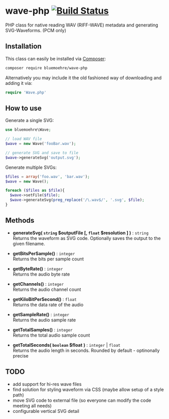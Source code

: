 wave-php  [![Build Status](https://travis-ci.org/bluemoehre/wave-php.svg?branch=master)](https://travis-ci.org/bluemoehre/wave-php)
========

PHP class for native reading WAV (RIFF-WAVE) metadata and generating SVG-Waveforms. (PCM only)

Installation
------------

This class can easily be installed via [Composer](https://getcomposer.org):
```bash
composer require bluemoehre/wave-php
```

Alternatively you may include it the old fashioned way of downloading and adding it via:

```php
require 'Wave.php'
```

How to use
----------

Generate a single SVG:

  ```php
  use bluemoehre\Wave;

  // load WAV file
  $wave = new Wave('fooBar.wav');

  // generate SVG and save to file
  $wave->generateSvg('output.svg');

  ```

Generate multiple SVGs:

  ```php
  $files = array('foo.wav', 'bar.wav');
  $wave = new Wave();

  foreach ($files as $file){
    $wave->setFile($file);
    $wave->generateSvg(preg_replace('/\.wav$/', '.svg', $file);
  }

  ```

Methods
-------

- **generateSvg( `string` $outputFile [, `float` $resolution ] )** : `string`  
  Returns the waveform as SVG code. Optionally saves the output to the given filename.

- **getBitsPerSample()** : `integer`  
  Returns the bits per sample count

- **getByteRate()** : `integer`  
  Returns the audio byte rate

- **getChannels()** : `integer`  
  Returns the audio channel count

- **getKiloBitPerSecond()** : `float`  
  Returns the data rate of the audio

- **getSampleRate()** : `integer`  
  Returns the audio sample rate

- **getTotalSamples()** : `integer`  
  Returns the total audio sample count

- **getTotalSeconds( `boolean` $float** **)** : `integer` | `float`  
  Returns the audio length in seconds. Rounded by default - optinonally precise


TODO
--------
- add support for hi-res wave files
- find solution for styling waveform via CSS (maybe allow setup of a style path)
- move SVG code to external file (so everyone can modify the code meeting all needs)
- configurable vertical SVG detail
